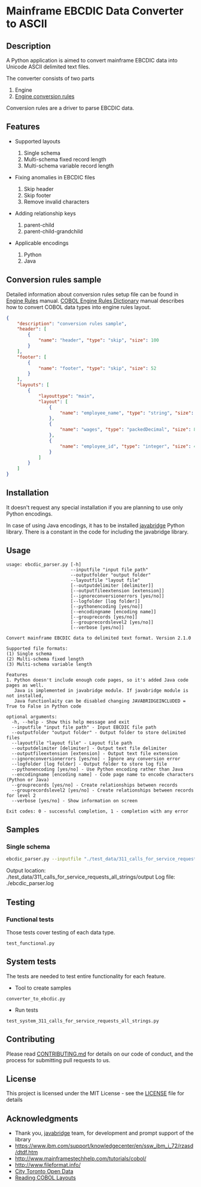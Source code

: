 # Mainframe EBCDIC Data Converter to ASCII

## Description
A Python application is aimed to convert mainframe EBCDIC data into Unicode ASCII delimited text files. 

The converter consists of two parts
1. Engine
2. [Engine conversion rules](https://github.com/larandvit/ebcdic-parser/blob/master/docs/engine_rules_manual.md)
 
Conversion rules are a driver to parse EBCDIC data.

## Features

* Supported layouts
    1. Single schema
    2. Multi-schema fixed record length
    3. Multi-schema variable record length
 
* Fixing anomalies in EBCDIC files
    1. Skip header
    2. Skip footer
    3. Remove invalid characters
  
* Adding relationship keys
    1. parent-child
    2. parent-child-grandchild
     
* Applicable encodings
    1. Python
    2. Java

## Conversion rules sample
Detailed information about conversion rules setup file can be found in [Engine Rules](https://github.com/larandvit/ebcdic-parser/blob/master/docs/engine_rules_manual.md) manual. [COBOL Engine Rules Dictionary](https://github.com/larandvit/ebcdic-parser/blob/master/docs/cobol_engine_rules_dictionary.md) manual describes how to convert COBOL data types into engine rules layout.
```json
{
    "description": "conversion rules sample",
    "header": [
        {
            "name": "header", "type": "skip", "size": 100
        }
    ],
    "footer": [
        {
            "name": "footer", "type": "skip", "size": 52
        }
    ],
    "layouts": [
        {
            "layouttype": "main",
            "layout": [
                {
                    "name": "employee_name", "type": "string", "size": 55
                },
                {
                    "name": "wages", "type": "packedDecimal", "size": 8
                },
                {
                    "name": "employee_id", "type": "integer", "size": 4
                }
            ]
        }
    ]
}
```

## Installation
It doesn't request any special installation if you are planning to use only Python encodings.

In case of using Java encodings, it has to be installed [javabridge](https://pypi.org/project/javabridge/) Python library. There is a constant in the code for including the javabridge library.

## Usage
```
usage: ebcdic_parser.py [-h] 
                        --inputfile "input file path" 
                        --outputfolder "output folder" 
                        --layoutfile "layout file"
                        [--outputdelimiter [delimiter]]
                        [--outputfileextension [extension]]
                        [--ignoreconversionerrors [yes/no]]
                        [--logfolder [log folder]]
                        [--pythonencoding [yes/no]]
                        [--encodingname [encoding name]]
                        [--grouprecords [yes/no]]
                        [--grouprecordslevel2 [yes/no]]
                        [--verbose [yes/no]]

Convert mainframe EBCDIC data to delimited text format. Version 2.1.0

Supported file formats:
(1) Single schema
(2) Multi-schema fixed length
(3) Multi-schema variable length

Features
1. Python doesn't include enough code pages, so it's added Java code pages as well.
   Java is implemented in javabridge module. If javabridge module is not installed, 
   Java functionlaity can be disabled changing JAVABRIDGEINCLUDED = True to False in Python code

optional arguments:
  -h, --help - Show this help message and exit
  --inputfile "input file path" - Input EBCDIC file path
  --outputfolder "output folder" - Output folder to store delimited files
  --layoutfile "layout file" - Layout file path
  --outputdelimiter [delimiter] - Output text file delimiter
  --outputfileextension [extension] - Output text file extension
  --ignoreconversionerrors [yes/no] - Ignore any conversion error
  --logfolder [log folder] - Output folder to store log file
  --pythonencoding [yes/no] - Use Python encoding rather than Java
  --encodingname [encoding name] - Code page name to encode characters (Python or Java)
  --grouprecords [yes/no] - Create relationships between records
  --grouprecordslevel2 [yes/no] - Create relationships between records for level 2
  --verbose [yes/no] - Show information on screen
  
Exit codes: 0 - successful completion, 1 - completion with any error
```

## Samples
### Single schema

```bash
ebcdic_parser.py --inputfile "./test_data/311_calls_for_service_requests_all_strings/311_calls_for_service_requests_sample.dat" --outputfolder "./test_data/311_calls_for_service_requests_all_strings/output" --layoutfile "./layout_repository/311_calls_for_service_requests_all_strings.json" --outputdelimiter , --ignoreconversionerrors no --pythonencoding yes --grouprecords no --verbose yes
```

Output location: ./test_data/311_calls_for_service_requests_all_strings/output
Log file: ./ebcdic_parser.log

## Testing
### Functional tests

Those tests cover testing of each data type. 
```
test_functional.py
```
## System tests
The tests are needed to test entire functionality for each feature.
* Tool to create samples
```
converter_to_ebcdic.py
```
* Run tests
```
test_system_311_calls_for_service_requests_all_strings.py
```

## Contributing
Please read [CONTRIBUTING.md](https://github.com/larandvit/ebcdic-parser/blob/master/CONTRIBUTING.md) for details on our code of conduct, and the process for submitting pull requests to us.
 
## License
This project is licensed under the MIT License - see the [LICENSE](https://github.com/larandvit/ebcdic-parser/blob/master/LICENSE) file for details

## Acknowledgments
* Thank you, [javabridge](https://pypi.org/project/javabridge/)  team, for development and prompt support of the library
* https://www.ibm.com/support/knowledgecenter/en/ssw_ibm_i_72/rzasd/dtdf.htm
* http://www.mainframestechhelp.com/tutorials/cobol/
* http://www.fileformat.info/
* [City Toronto Open Data](https://www.toronto.ca/city-government/data-research-maps/open-data/)
* [Reading COBOL Layouts](http://www.3480-3590-data-conversion.com/article-reading-cobol-layouts-1.html)
